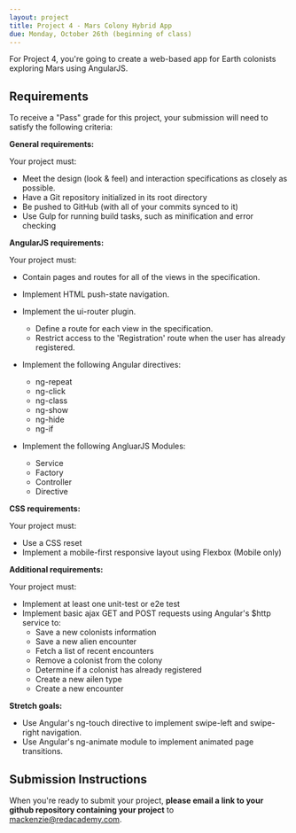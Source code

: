 ```yaml
---
layout: project
title: Project 4 - Mars Colony Hybrid App
due: Monday, October 26th (beginning of class)
---
```


For Project 4, you're going to create a web-based app for Earth colonists exploring Mars using AngularJS.

## Requirements

To receive a "Pass" grade for this project, your submission will need to satisfy the following criteria:

**General requirements:**

Your project must:

- Meet the design (look & feel) and interaction specifications as closely as possible.
- Have a Git repository initialized in its root directory
- Be pushed to GitHub (with all of your commits synced to it)
- Use Gulp for running build tasks, such as minification and error checking

**AngularJS requirements:**

Your project must:

- Contain pages and routes for all of the views in the specification.

- Implement HTML push-state navigation.

- Implement the ui-router plugin.
	- Define a route for each view in the specification.
	- Restrict access to the 'Registration' route when the user has already registered.

- Implement the following Angular directives:
	- ng-repeat
	- ng-click
	- ng-class
	- ng-show
	- ng-hide
	- ng-if

- Implement the following AngluarJS Modules:
	- Service
	- Factory
	- Controller
	- Directive

**CSS requirements:**

Your project must:

- Use a CSS reset
- Implement a mobile-first responsive layout using Flexbox (Mobile only)

**Additional requirements:**

Your project must:

- Implement at least one unit-test or e2e test
- Implement basic ajax GET and POST requests using Angular's $http service to:
	- Save a new colonists information
	- Save a new alien encounter
	- Fetch a list of recent encounters
	- Remove a colonist from the colony
	- Determine if a colonist has already registered
	- Create a new ailen type
	- Create a new encounter

**Stretch goals:**

- Use Angular's ng-touch directive to implement swipe-left and swipe-right navigation.
- Use Angular's ng-animate module to implement animated page transitions.

## Submission Instructions

When you're ready to submit your project, **please email a link to your github repository containing your project** to [mackenzie@redacademy.com](mailto:mackenzie@redacademy.com).

